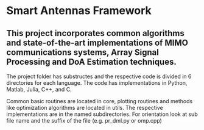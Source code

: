 # Smart Antennas Framework


## This project incorporates common algorithms and state-of-the-art implementations of MIMO communications systems, Array Signal Processing and DoA Estimation techniques.

The project folder has substructes and the respective code is divided in 6 directories for each language. The code has implementations in Python, Matlab, Julia, C++, and C.

Common basic routines are located in core, plotting routines and methods like optimization algorithms are located in utils. The respective implementations are in the named subdirectories. For orientation look at sub file name and the suffix of the file (e.g. pr_dml.py or omp.cpp) 
